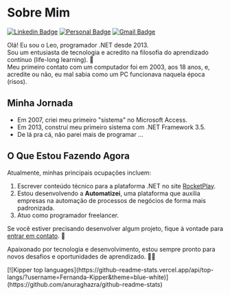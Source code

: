 # Sobre Mim 

[![Linkedin Badge](https://img.shields.io/badge/-LinkedIn-6633cc?style=flat-square&logo=Linkedin&logoColor=white&link=https://www.linkedin.com/in/fernanda-kipper-5958a61a9/)](https://www.linkedin.com/in/fernanda-kipper-5958a61a9/)
[![Personal Badge](https://img.shields.io/badge/-Website-6633cc?style=flat-square&logo=Me&logoColor=white&link=https://www.fernandakipper.com/)](https://fernandakipper.com/)
[![Gmail Badge](https://img.shields.io/badge/-nanda.kipper@gmail.com-6633cc?style=flat-square&logo=Gmail&logoColor=white&link=mailto:nanda.kipper@gmail.com)](mailto:nanda.kipper@gmail.com)

Olá! Eu sou o Leo, programador .NET desde 2013. <br>
Sou um entusiasta de tecnologia e acredito na filosofia do aprendizado contínuo (life-long learning). :muscle: <br>
Meu primeiro contato com um computador foi em 2003, aos 18 anos, e, acredite ou não, eu mal sabia como um PC funcionava naquela época (risos). <br>

## Minha Jornada

- Em 2007, criei meu primeiro "sistema" no Microsoft Access.
- Em 2013, construí meu primeiro sistema com .NET Framework 3.5.
- De lá pra cá, não parei mais de programar ...

## O Que Estou Fazendo Agora

Atualmente, minhas principais ocupações incluem:

1. Escrever conteúdo técnico para a plataforma .NET no site [RocketPlay](https://www.rocketplay.com.br).
2. Estou desenvolvendo a **Automatizei**, uma plataforma que auxilia empresas na automação de processos de negócios de forma mais padronizada.
3. Atuo como programador freelancer.

Se você estiver precisando desenvolver algum projeto, fique à vontade para [entrar em contato](mailto:seuemail@exemplo.com). 🚀

Apaixonado por tecnologia e desenvolvimento, estou sempre pronto para novos desafios e oportunidades de aprendizado. 👨‍💻

<div align="left">
  [![Kipper top languages](https://github-readme-stats.vercel.app/api/top-langs/?username=Fernanda-Kipper&theme=blue-white)](https://github.com/anuraghazra/github-readme-stats)
</div>
